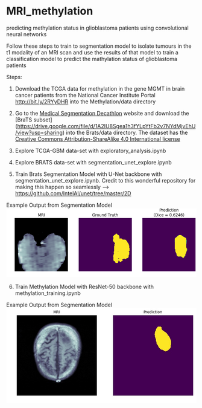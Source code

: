 # MRI_methylation
predicting methylation status in glioblastoma patients using convolutional neural networks

Follow these steps to train to segmentation model to isolate tumours in the t1 modality of an MRI scan and use the results of that model to train a classification model to predict the mathylation status of glioblastoma patients

Steps:
1. Download the TCGA data for methylation in the gene MGMT in brain cancer patients from the National Cancer Institute Portal http://bit.ly/2RYyDHR into the Methylation/data directory

2. Go to the [Medical Segmentation Decathlon](http://medicaldecathlon.com) website and download the [BraTS subset] (https://drive.google.com/file/d/1A2IU8Sgea1h3fYLpYtFb2v7NYdMjvEhU/view?usp=sharing) into the Brats/data directory. The dataset has the [Creative Commons Attribution-ShareAlike 4.0 International license](https://creativecommons.org/licenses/by-sa/4.0/)

3. Explore TCGA-GBM data-set with exploratory_analysis.ipynb

4. Explore BRATS data-set with segmentation_unet_explore.ipynb

5. Train Brats Segmentation Model with U-Net backbone with segmentation_unet_explore.ipynb. 
Credit to this wonderful repository for making this happen so seamlessly --> https://github.com/IntelAI/unet/tree/master/2D

Example Output from Segmentation Model
![pred_210.png](Brats/inference_examples/pred_210.png)

6. Train Methylation Model with ResNet-50 backbone with methylation_training.ipynb

Example Output from Segmentation Model
![000003.jpg](Methylation/inference_examples/000003.jpg)
